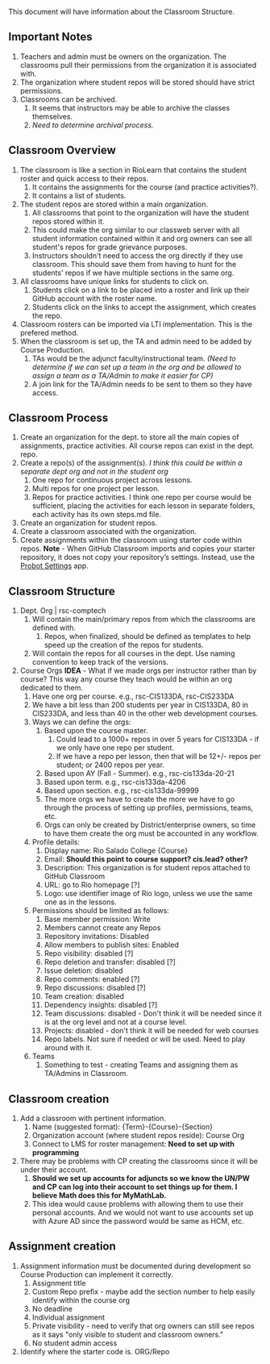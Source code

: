 This document will have information about the Classroom Structure.

## Important Notes
1. Teachers and admin must be owners on the organization. The classrooms pull their permissions from the organization it is associated with.
2. The organization where student repos will be stored should have strict permissions.
3. Classrooms can be archived. 
   1. It seems that instructors may be able to archive the classes themselves. 
   2. *Need to determine archival process.*

## Classroom Overview
1. The classroom is like a section in RioLearn that contains the student roster and quick access to their repos.
   1. It contains the assignments for the course (and practice activities?).
   2. It contains a list of students.
2. The student repos are stored within a main organization.
   1. All classrooms that point to the organization will have the student repos stored within it.
   2. This could make the org similar to our classweb server with all student information contained within it and org owners can see all student's repos for grade grievance purposes.
   3. Instructors shouldn't need to access the org directly if they use classroom. This should save them from having to hunt for the students' repos if we have multiple sections in the same org.
3. All classrooms have unique links for students to click on.
   1. Students click on a link to be placed into a roster and link up their GitHub account with the roster name.
   2. Students click on the links to accept the assignment, which creates the repo.
4. Classroom rosters can be imported via LTI implementation. This is the prefered method.
5. When the classroom is set up, the TA and admin need to be added by Course Production.
   1. TAs would be the adjunct faculty/instructional team. *(Need to determine if we can set up a team in the org and be allowed to assign a team as a TA/Admin to make it easier for CP)*
   2. A join link for the TA/Admin needs to be sent to them so they have access.
   
## Classroom Process
1. Create an organization for the dept. to store all the main copies of assignments, practice activities. All course repos can exist in the dept. repo.
2. Create a repo(s) of the assignment(s). *I think this could be within a separate dept org and not in the student org*
   1. One repo for continuous project across lessons.
   2. Multi repos for one project per lesson.
   3. Repos for practice activities. I think one repo per course would be sufficient, placing the activities for each lesson in separate folders, each activity has its own steps.md file.
3. Create an organization for student repos.
4. Create a classroom associated with the organization.
5. Create assignments within the classroom using starter code within repos.
**Note** - When GitHub Classroom imports and copies your starter repository, it does not copy your repository’s settings. Instead, use the [Probot Settings](https://classroom.github.com/help/probot-settings) app.

## Classroom Structure
1. Dept. Org | rsc-comptech
   1. Will contain the main/primary repos from which the classrooms are defined with.
      1. Repos, when finalized, should be defined as templates to help speed up the creation of the repos for students.
   2. Will contain the repos for all courses in the dept. Use naming convention to keep track of the versions.
2. Course Orgs
**IDEA** - What if we made orgs per instructor rather than by course? This way any course they teach would be within an org dedicated to them. 
   1. Have one org per course. e.g., rsc-CIS133DA, rsc-CIS233DA
   2. We have a bit less than 200 students per year in CIS133DA, 80 in CIS233DA, and less than 40 in the other web development courses.
   3. Ways we can define the orgs:
      1. Based upon the course master.
         1. Could lead to a 1000+ repos in over 5 years for CIS133DA - if we only have one repo per student.
         2. If we have a repo per lesson, then that will be 12+/- repos per student; or 2400 repos per year.
      2. Based upon AY (Fall - Summer). e.g., rsc-cis133da-20-21
      3. Based upon term. e.g., rsc-cis133da-4206
      4. Based upon section. e.g., rsc-cis133da-99999
      5. The more orgs we have to create the more we have to go through the process of setting up profiles, permissions, teams, etc.
      6. Orgs can only be created by District/enterprise owners, so time to have them create the org must be accounted in any workflow.
   4. Profile details:
      1. Display name: Rio Salado College {Course}
      2. Email: **Should this point to course support? cis.lead? other?**
      3. Description: This organization is for student repos attached to GitHub Classroom
      4. URL: go to Rio homepage [?]
      5. Logo: use identifier image of Rio logo, unless we use the same one as in the lessons.
   5. Permissions should be limited as follows:
      1. Base member permission: Write
      2. Members cannot create any Repos
      3. Repository invitations: Disabled
      4. Allow members to publish sites: Enabled
      5. Repo visibility: disabled [?]
      7. Repo deletion and transfer: disabled [?]
      8. Issue deletion: disabled
      9. Repo comments: enabled [?]
      10. Repo discussions: disabled [?]
      11. Team creation: disabled
      12. Dependency insights: disabled [?]
      13. Team discussions: disabled - Don't think it will be needed since it is at the org level and not at a course level.
      14. Projects: disabled - don't think it will be needed for web courses
      15. Repo labels. Not sure if needed or will be used. Need to play around with it.
   6. Teams
      1. Something to test - creating Teams and assigning them as TA/Admins in Classroom.

## Classroom creation
1. Add a classroom with pertinent information.
   1. Name (suggested format): {Term}-{Course}-{Section}
   2. Organization account (where student repos reside): Course Org
   3. Connect to LMS for roster management: **Need to set up with programming**
2. There may be problems with CP creating the classrooms since it will be under their account. 
   1. **Should we set up accounts for adjuncts so we know the UN/PW and CP can log into their account to set things up for them. I believe Math does this for MyMathLab.**
   2. This idea would cause problems with allowing them to use their personal accounts. And we would not want to use accounts set up with Azure AD since the password would be same as HCM, etc.

## Assignment creation
1. Assignment information must be documented during development so Course Production can implement it correctly.
   1. Assignment title
   2. Custom Repo prefix - maybe add the section number to help easily identify within the course org
   3. No deadline
   4. Individual assignment
   5. Private visibility - need to verify that org owners can still see repos as it says "only visible to student and classroom owners."
   6. No student admin access
2. Identify where the starter code is. ORG/Repo
